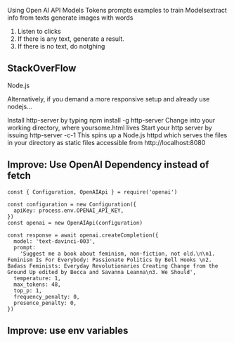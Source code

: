 Using Open AI API
Models
Tokens
prompts
examples to train Modelsextract info from texts
generate images with words

1. Listen to clicks
2. If there is any text, generate a result.
3. If there is no text, do notghing

## StackOverFlow

Node.js

Alternatively, if you demand a more responsive setup and already use nodejs...

Install http-server by typing npm install -g http-server
Change into your working directory, where yoursome.html lives
Start your http server by issuing http-server -c-1
This spins up a Node.js httpd which serves the files in your directory as static files accessible from http://localhost:8080

## Improve: Use OpenAI Dependency instead of fetch

```
const { Configuration, OpenAIApi } = require('openai')

const configuration = new Configuration({
  apiKey: process.env.OPENAI_API_KEY,
})
const openai = new OpenAIApi(configuration)

const response = await openai.createCompletion({
  model: 'text-davinci-003',
  prompt:
    'Suggest me a book about feminism, non-fiction, not old.\n\n1. Feminism Is For Everybody: Passionate Politics by Bell Hooks \n2. Badass Feminists: Everyday Revolutionaries Creating Change from the Ground Up edited by Becca and Savanna Leanna\n3. We Should',
  temperature: 1,
  max_tokens: 48,
  top_p: 1,
  frequency_penalty: 0,
  presence_penalty: 0,
})

```

## Improve: use env variables
